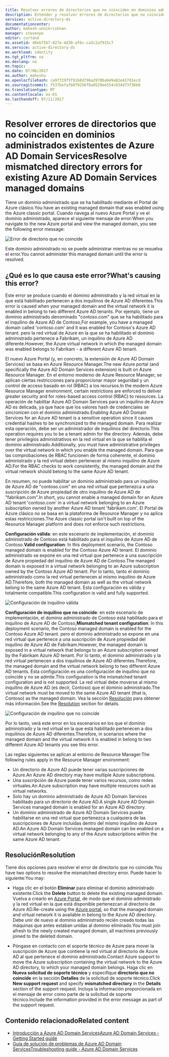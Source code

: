 ```yaml
---
title: Resolver errores de directorios que no coinciden en dominios administrados existentes de Azure AD Domain Services | Microsoft Docs
description: Entender y resolver errores de directorios que no coinciden en dominios administrados existentes de Azure AD Domain Services
services: active-directory-ds
documentationcenter: 
author: mahesh-unnikrishnan
manager: stevenpo
editor: curtand
ms.assetid: 40eb75b7-827e-4d30-af6c-ca3c2af915c7
ms.service: active-directory-ds
ms.workload: identity
ms.tgt_pltfrm: na
ms.devlang: na
ms.topic: 
ms.date: 07/06/2017
ms.author: maheshu
ms.openlocfilehash: ca9ff29f5f91b8d796a29706ab49a82e417d1ecd
ms.sourcegitcommit: f537befafb079256fba0529ee554c034d73f36b0
ms.translationtype: MT
ms.contentlocale: es-ES
ms.lasthandoff: 07/11/2017
---
```

# <a name="resolve-mismatched-directory-errors-for-existing-azure-ad-domain-services-managed-domains"></a><span data-ttu-id="5c7fe-103">Resolver errores de directorios que no coinciden en dominios administrados existentes de Azure AD Domain Services</span><span class="sxs-lookup"><span data-stu-id="5c7fe-103">Resolve mismatched directory errors for existing Azure AD Domain Services managed domains</span></span>
<span data-ttu-id="5c7fe-104">Tiene un dominio administrado que se ha habilitado mediante el Portal de Azure clásico.</span><span class="sxs-lookup"><span data-stu-id="5c7fe-104">You have an existing managed domain that was enabled using the Azure classic portal.</span></span> <span data-ttu-id="5c7fe-105">Cuando navega al nuevo Azure Portal y ve el dominio administrado, aparece el siguiente mensaje de error:</span><span class="sxs-lookup"><span data-stu-id="5c7fe-105">When you navigate to the new Azure portal and view the managed domain, you see the following error message:</span></span>

![Error de directorio que no coincide](.\media\getting-started\mismatched-tenant-error.png)

<span data-ttu-id="5c7fe-107">Este dominio administrado no se puede administrar mientras no se resuelva el error.</span><span class="sxs-lookup"><span data-stu-id="5c7fe-107">You cannot administer this managed domain until the error is resolved.</span></span>


## <a name="whats-causing-this-error"></a><span data-ttu-id="5c7fe-108">¿Qué es lo que causa este error?</span><span class="sxs-lookup"><span data-stu-id="5c7fe-108">What's causing this error?</span></span>
<span data-ttu-id="5c7fe-109">Este error se produce cuando el dominio administrado y la red virtual en la que está habilitado pertenecen a dos inquilinos de Azure AD diferentes.</span><span class="sxs-lookup"><span data-stu-id="5c7fe-109">This error is caused when your managed domain and the virtual network it is enabled in belong to two different Azure AD tenants.</span></span> <span data-ttu-id="5c7fe-110">Por ejemplo, tiene un dominio administrado denominado "contoso.com" que se ha habilitado para el inquilino de Azure AD de Contoso,</span><span class="sxs-lookup"><span data-stu-id="5c7fe-110">For example, you have a managed domain called 'contoso.com' and it was enabled for Contoso's Azure AD tenant.</span></span> <span data-ttu-id="5c7fe-111">pero la red virtual de Azure en la que se ha habilitado el dominio administrado pertenece a Fabrikam, un inquilino de Azure AD diferente.</span><span class="sxs-lookup"><span data-stu-id="5c7fe-111">However, the Azure virtual network in which the managed domain was enabled belongs to Fabrikam - a different Azure AD tenant.</span></span>

<span data-ttu-id="5c7fe-112">El nuevo Azure Portal (y, en concreto, la extensión de Azure AD Domain Services) se basa en Azure Resource Manager.</span><span class="sxs-lookup"><span data-stu-id="5c7fe-112">The new Azure portal (and specifically the Azure AD Domain Services extension) is built on Azure Resource Manager.</span></span> <span data-ttu-id="5c7fe-113">En el entorno moderno de Azure Resource Manager, se aplican ciertas restricciones para proporcionar mayor seguridad y un control de acceso basado en rol (RBAC) a los recursos.</span><span class="sxs-lookup"><span data-stu-id="5c7fe-113">In the modern Azure Resource Manager environment, certain restrictions are enforced to deliver greater security and for roles-based access control (RBAC) to resources.</span></span> <span data-ttu-id="5c7fe-114">La operación de habilitar Azure AD Domain Services para un inquilino de Azure AD es delicada, ya que hace que los valores hash de credenciales se sincronicen con el dominio administrado.</span><span class="sxs-lookup"><span data-stu-id="5c7fe-114">Enabling Azure AD Domain Services for an Azure AD tenant is a sensitive operation since it causes credential hashes to be synchronized to the managed domain.</span></span> <span data-ttu-id="5c7fe-115">Para realizar esta operación, debe ser un administrador de inquilinos del directorio.</span><span class="sxs-lookup"><span data-stu-id="5c7fe-115">This operation requires you to be a tenant admin for the directory.</span></span> <span data-ttu-id="5c7fe-116">Además, debe tener privilegios administrativos en la red virtual en la que se habilita el dominio administrado.</span><span class="sxs-lookup"><span data-stu-id="5c7fe-116">Additionally, you must have administrative privileges over the virtual network in which you enable the managed domain.</span></span> <span data-ttu-id="5c7fe-117">Para que las comprobaciones de RBAC funcionen de forma coherente, el dominio administrado y la red virtual deben pertenecer al mismo inquilino de Azure AD.</span><span class="sxs-lookup"><span data-stu-id="5c7fe-117">For the RBAC checks to work consistently, the managed domain and the virtual network should belong to the same Azure AD tenant.</span></span>

<span data-ttu-id="5c7fe-118">En resumen, no puede habilitar un dominio administrado para un inquilino de Azure AD de "contoso.com" en una red virtual que pertenezca a una suscripción de Azure propiedad de otro inquilino de Azure AD de "fabrikam.com".</span><span class="sxs-lookup"><span data-stu-id="5c7fe-118">In short, you cannot enable a managed domain for an Azure AD tenant 'contoso.com' in a virtual network belonging to an Azure subscription owned by another Azure AD tenant 'fabrikam.com'.</span></span> <span data-ttu-id="5c7fe-119">El Portal de Azure clásico no se basa en la plataforma de Resource Manager y no aplica estas restricciones.</span><span class="sxs-lookup"><span data-stu-id="5c7fe-119">The Azure classic portal isn't built on top of the Resource Manager platform and does not enforce such restrictions.</span></span>

<span data-ttu-id="5c7fe-120">**Configuración válida**: en este escenario de implementación, el dominio administrado de Contoso está habilitado para el inquilino de Azure AD de Contoso.</span><span class="sxs-lookup"><span data-stu-id="5c7fe-120">**Valid configuration**: In this deployment scenario, the Contoso managed domain is enabled for the Contoso Azure AD tenant.</span></span> <span data-ttu-id="5c7fe-121">El dominio administrado se expone en una red virtual que pertenece a una suscripción de Azure propiedad del inquilino de Azure AD de Contoso.</span><span class="sxs-lookup"><span data-stu-id="5c7fe-121">The managed domain is exposed in a virtual network belonging to an Azure subscription owned by the Contoso Azure AD tenant.</span></span> <span data-ttu-id="5c7fe-122">Por lo tanto, tanto el dominio administrado como la red virtual pertenecen al mismo inquilino de Azure AD.</span><span class="sxs-lookup"><span data-stu-id="5c7fe-122">Therefore, both the managed domain as well as the virtual network belong to the same Azure AD tenant.</span></span> <span data-ttu-id="5c7fe-123">Esta configuración es válida y totalmente compatible.</span><span class="sxs-lookup"><span data-stu-id="5c7fe-123">This configuration is valid and fully supported.</span></span>

![Configuración de inquilino válida](./media/getting-started/valid-tenant-config.png)

<span data-ttu-id="5c7fe-125">**Configuración de inquilino que no coincide**: en este escenario de implementación, el dominio administrado de Contoso está habilitado para el inquilino de Azure AD de Contoso,</span><span class="sxs-lookup"><span data-stu-id="5c7fe-125">**Mismatched tenant configuration**: In this deployment scenario, the Contoso managed domain is enabled for the Contoso Azure AD tenant.</span></span> <span data-ttu-id="5c7fe-126">pero el dominio administrado se expone en una red virtual que pertenece a una suscripción de Azure propiedad del inquilino de Azure AD de Fabrikam.</span><span class="sxs-lookup"><span data-stu-id="5c7fe-126">However, the managed domain is exposed in a virtual network that belongs to an Azure subscription owned by the Fabrikam Azure AD tenant.</span></span> <span data-ttu-id="5c7fe-127">Por lo tanto, el dominio administrado y la red virtual pertenecen a dos inquilinos de Azure AD diferentes.</span><span class="sxs-lookup"><span data-stu-id="5c7fe-127">Therefore, the managed domain and the virtual network belong to two different Azure AD tenants.</span></span> <span data-ttu-id="5c7fe-128">Esta configuración es una configuración de inquilino que no coincide y no se admite.</span><span class="sxs-lookup"><span data-stu-id="5c7fe-128">This configuration is the mismatched tenant configuration and is not supported.</span></span> <span data-ttu-id="5c7fe-129">La red virtual debe moverse al mismo inquilino de Azure AD (es decir, Contoso) que el dominio administrado.</span><span class="sxs-lookup"><span data-stu-id="5c7fe-129">The virtual network must be moved to the same Azure AD tenant (that is, Contoso) as the managed domain.</span></span> <span data-ttu-id="5c7fe-130">Vea la sección [Resolución](#resolution) para obtener más información.</span><span class="sxs-lookup"><span data-stu-id="5c7fe-130">See the [Resolution](#resolution) section for details.</span></span>

![Configuración de inquilino que no coincide](./media/getting-started/mismatched-tenant-config.png)

<span data-ttu-id="5c7fe-132">Por lo tanto, verá este error en los escenarios en los que el dominio administrado y la red virtual en la que está habilitado pertenecen a dos inquilinos de Azure AD diferentes.</span><span class="sxs-lookup"><span data-stu-id="5c7fe-132">Therefore, in scenarios where the managed domain and the virtual network it is enabled in belong to two different Azure AD tenants you see this error.</span></span>

<span data-ttu-id="5c7fe-133">Las reglas siguientes se aplican al entorno de Resource Manager:</span><span class="sxs-lookup"><span data-stu-id="5c7fe-133">The following rules apply in the Resource Manager environment:</span></span>
- <span data-ttu-id="5c7fe-134">Un directorio de Azure AD puede tener varias suscripciones de Azure.</span><span class="sxs-lookup"><span data-stu-id="5c7fe-134">An Azure AD directory may have multiple Azure subscriptions.</span></span>
- <span data-ttu-id="5c7fe-135">Una suscripción de Azure puede tener varios recursos, como redes virtuales.</span><span class="sxs-lookup"><span data-stu-id="5c7fe-135">An Azure subscription may have multiple resources such as virtual networks.</span></span>
- <span data-ttu-id="5c7fe-136">Solo hay un dominio administrado de Azure AD Domain Services habilitado para un directorio de Azure AD.</span><span class="sxs-lookup"><span data-stu-id="5c7fe-136">A single Azure AD Domain Services managed domain is enabled for an Azure AD directory.</span></span>
- <span data-ttu-id="5c7fe-137">Un dominio administrado de Azure AD Domain Services puede habilitarse en una red virtual que pertenezca a cualquiera de las suscripciones de Azure incluidas dentro del mismo inquilino de Azure AD.</span><span class="sxs-lookup"><span data-stu-id="5c7fe-137">An Azure AD Domain Services managed domain can be enabled on a virtual network belonging to any of the Azure subscriptions within the same Azure AD tenant.</span></span>


## <a name="resolution"></a><span data-ttu-id="5c7fe-138">Resolución</span><span class="sxs-lookup"><span data-stu-id="5c7fe-138">Resolution</span></span>
<span data-ttu-id="5c7fe-139">Tiene dos opciones para resolver el error de directorio que no coincide.</span><span class="sxs-lookup"><span data-stu-id="5c7fe-139">You have two options to resolve the mismatched directory error.</span></span> <span data-ttu-id="5c7fe-140">Puede hacer lo siguiente:</span><span class="sxs-lookup"><span data-stu-id="5c7fe-140">You may:</span></span>

- <span data-ttu-id="5c7fe-141">Haga clic en el botón **Eliminar** para eliminar el dominio administrado existente.</span><span class="sxs-lookup"><span data-stu-id="5c7fe-141">Click the **Delete** button to delete the existing managed domain.</span></span> <span data-ttu-id="5c7fe-142">Vuelva a crearlo en [Azure Portal](https://portal.azure.com), de modo que el dominio administrado y la red virtual en la que está disponible pertenezcan al directorio de Azure AD.</span><span class="sxs-lookup"><span data-stu-id="5c7fe-142">Re-create using the [Azure portal](https://portal.azure.com), so that the managed domain and virtual network it is available in belong to the Azure AD directory.</span></span> <span data-ttu-id="5c7fe-143">Debe unir de nuevo al dominio administrado recién creado todas las máquinas que antes estaban unidas al dominio eliminado.</span><span class="sxs-lookup"><span data-stu-id="5c7fe-143">You must join afresh to the newly created managed domain, all machines previously joined to the deleted domain.</span></span>

- <span data-ttu-id="5c7fe-144">Póngase en contacto con el soporte técnico de Azure para mover la suscripción de Azure que contiene la red virtual al directorio de Azure AD al que pertenece el dominio administrado.</span><span class="sxs-lookup"><span data-stu-id="5c7fe-144">Contact Azure support to move the Azure subscription containing the virtual network to the Azure AD directory, to which your managed domain belongs.</span></span> <span data-ttu-id="5c7fe-145">Haga clic en **Nueva solicitud de soporte técnico** y especifique **directorio que no coincide** en la sección **Detalles** de la solicitud de soporte técnico.</span><span class="sxs-lookup"><span data-stu-id="5c7fe-145">Click **New support request** and specify **mismatched directory** in the **Details** section of the support request.</span></span> <span data-ttu-id="5c7fe-146">Incluya la información proporcionada en el mensaje de error como parte de la solicitud de soporte técnico.</span><span class="sxs-lookup"><span data-stu-id="5c7fe-146">Include the information provided in the error message as part of the support request.</span></span>


## <a name="related-content"></a><span data-ttu-id="5c7fe-147">Contenido relacionado</span><span class="sxs-lookup"><span data-stu-id="5c7fe-147">Related content</span></span>
* [<span data-ttu-id="5c7fe-148">Introducción a Azure AD Domain Services</span><span class="sxs-lookup"><span data-stu-id="5c7fe-148">Azure AD Domain Services - Getting Started guide</span></span>](active-directory-ds-getting-started.md)
* [<span data-ttu-id="5c7fe-149">Guía de solución de problemas de Azure AD Domain Services</span><span class="sxs-lookup"><span data-stu-id="5c7fe-149">Troubleshooting guide - Azure AD Domain Services</span></span>](active-directory-ds-troubleshooting.md)
